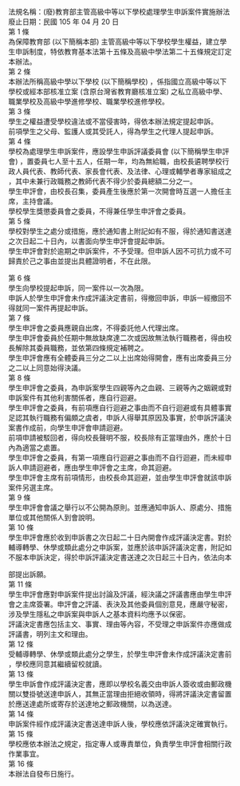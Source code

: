 法規名稱：(廢)教育部主管高級中等以下學校處理學生申訴案件實施辦法  
廢止日期：民國 105 年 04 月 20 日  
第 1 條  
為保障教育部 (以下簡稱本部) 主管高級中等以下學校學生權益，建立學  
生申訴制度，特依教育基本法第十五條及高級中學法第二十五條規定訂定  
本辦法。  
第 2 條  
本辦法所稱高級中學以下學校 (以下簡稱學校) ，係指國立高級中等以下  
學校或經本部核准立案 (含原台灣省教育廳核准立案) 之私立高級中學、  
職業學校及高級中學進修學校、職業學校進修學校。  
第 3 條  
學生之權益遭受學校違法或不當侵害時，得依本辦法規定提起申訴。  
前項學生之父母、監護人或其受託人，得為學生之代理人提起申訴。  
第 4 條  
學校為處理學生申訴案件，應設學生申訴評議委員會 (以下簡稱學生申評  
會) ，置委員七人至十五人，任期一年，均為無給職，由校長遴聘學校行  
政人員代表、教師代表、家長會代表、及法律、心理或輔學者專家組成之  
，其中未兼行政職務之教師代表不得少於委員總額二分之一。  
學生申評會，由校長召集，委員產生後應於第一次開會時互選一人擔任主  
席，主持會議。  
學校學生獎懲委員會之委員，不得兼任學生申評會之委員。  
第 5 條  
學校對學生之處分或措施，應於通知書上附記如有不服，得於通知書送達  
之次日起二十日內，以書面向學生申評會提起申訴。  
學生申評會對於逾期之申訴案件，不予受理。但申訴人因不可抗力或不可  
歸責於己之事由並提出具體證明者，不在此限。  


第 6 條  
學生向學校提起申訴，同一案件以一次為限。  
申訴人於學生申評會未作成評議決定書前，得撤回申訴，申訴一經撤回不  
得就同一案件再提起申訴。  
第 7 條  
學生申評會之委員應親自出席，不得委託他人代理出席。  
學生申評會委員於任期中無故缺席達二次或因故無法執行職務者，得由校  
長解除其委員職務，並依第四條規定補聘之。  
學生申評會應有全體委員三分之二以上出席始得開會，應有出席委員三分  
之二以上同意始得決議。  
第 8 條  
學生申評會之委員，為申訴案學生四親等內之血親、三親等內之姻親或對  
申訴案件有其他利害關係者，應自行迴避。  
學生申評會之委員，有前項應自行迴避之事由而不自行迴避或有具體事實  
足認其執行職務有偏頗之虞者，申訴人得舉其原因及事實，於申訴評議決  
案書作成前，向學生申評會申請迴避。  
前項申請被駁回者，得向校長聲明不服，校長除有正當理由外，應於十日  
內為適當之處置。  
學生申評會之委員，有第一項應自行迴避之事由而不自行迴避，而未經申  
訴人申請迴避者，應由學生申評會之主席，命其迴避。  
學生申評會主席有前項情形，由校長命其迴避，並由學生申評會就該申訴  
案件另選主席。  
第 9 條  
學生申評會會議之舉行以不公開為原則。並應通知申訴人、原處分、措施  
單位或其他關係人到會說明。  
第 10 條  
學生申評會應於收到申訴書之次日起二十日內開會作成評議決定書。對於  
輔導轉學、休學或類此處分之申訴案，並應於該申訴評議決定書，附記如  
不服本申訴決定，得於申訴評議決定書送達之次日起三十日內，依法向本  


部提出訴願。  
第 11 條  
學生申評會應對申訴案件提出討論及評議，經決議之評議書應由學生申評  
會之主席簽署。申評會之評議、表決及其他委員個別意見，應嚴守秘密，  
涉及學生隱私之申訴案與申訴人之基本資料均應予以保密。  
評議決定書應包括主文、事實、理由等內容，不受理之申訴案件亦應做成  
評議書，明列主文和理由。  
第 12 條  
受輔導轉學、休學或類此處分之學生，於學生申評會未作成評議決定書前  
，學校應同意其繼續留校就讀。  
第 13 條  
學生申訴會作成評議決定書，應即以學校名義交由申訴人簽收或由郵政機  
關以雙掛號送達申訴人，其無正當理由拒絕收領時，得將評議決定書留置  
於應送達處所或寄存於送達地之郵政機關，以為送達。  
第 14 條  
申訴案件經作成評議決定書送達申訴人後，學校應依評議決定確實執行。  
第 15 條  
學校應依本辦法之規定，指定專人或專責單位，負責學生申評會相關行政  
作業事宜。  
第 16 條  
本辦法自發布日施行。  


